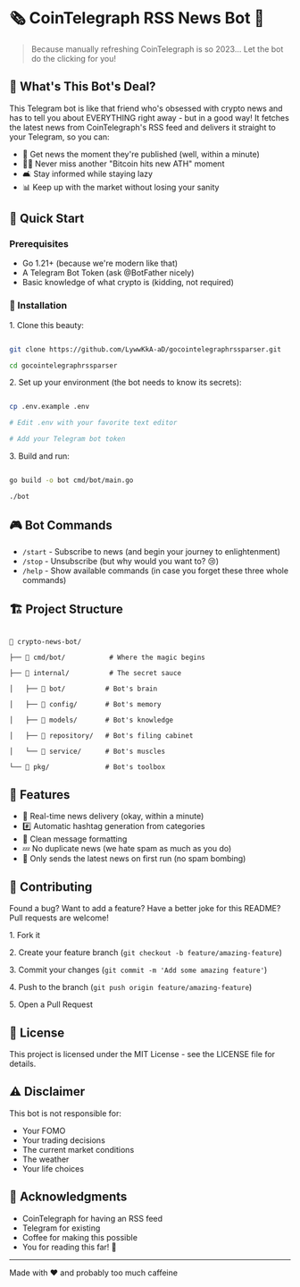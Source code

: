 
# 🗞️ CoinTelegraph RSS News Bot 🤖

> Because manually refreshing CoinTelegraph is so 2023... Let the bot do the clicking for you!

## 🌟 What's This Bot's Deal?

This Telegram bot is like that friend who's obsessed with crypto news and has to tell you about EVERYTHING right away - but in a good way! It fetches the latest news from CoinTelegraph's RSS feed and delivers it straight to your Telegram, so you can:

- 📰 Get news the moment they're published (well, within a minute)
- 🏃‍♂️ Never miss another "Bitcoin hits new ATH" moment
- 🛋️ Stay informed while staying lazy
- 📊 Keep up with the market without losing your sanity

## 🚀 Quick Start

### Prerequisites

- Go 1.21+ (because we're modern like that)
- A Telegram Bot Token (ask @BotFather nicely)
- Basic knowledge of what crypto is (kidding, not required)

### 🔧 Installation

1\. Clone this beauty:

```bash

git clone https://github.com/LywwKkA-aD/gocointelegraphrssparser.git

cd gocointelegraphrssparser

```

2\. Set up your environment (the bot needs to know its secrets):

```bash

cp .env.example .env

# Edit .env with your favorite text editor

# Add your Telegram bot token

```

3\. Build and run:

```bash

go build -o bot cmd/bot/main.go

./bot

```

## 🎮 Bot Commands

- `/start` - Subscribe to news (and begin your journey to enlightenment)
- `/stop` - Unsubscribe (but why would you want to? 😢)
- `/help` - Show available commands (in case you forget these three whole commands)

## 🏗️ Project Structure

```

📁 crypto-news-bot/

├── 📂 cmd/bot/           # Where the magic begins

├── 📂 internal/          # The secret sauce

│   ├── 📂 bot/          # Bot's brain

│   ├── 📂 config/       # Bot's memory

│   ├── 📂 models/       # Bot's knowledge

│   ├── 📂 repository/   # Bot's filing cabinet

│   └── 📂 service/      # Bot's muscles

└── 📂 pkg/              # Bot's toolbox

```

## 🤔 Features

- 🚨 Real-time news delivery (okay, within a minute)
- #️⃣ Automatic hashtag generation from categories
- 🔄 Clean message formatting
- 💤 No duplicate news (we hate spam as much as you do)
- 🎯 Only sends the latest news on first run (no spam bombing)

## 🤝 Contributing

Found a bug? Want to add a feature? Have a better joke for this README? Pull requests are welcome!

1\. Fork it

2\. Create your feature branch (`git checkout -b feature/amazing-feature`)

3\. Commit your changes (`git commit -m 'Add some amazing feature'`)

4\. Push to the branch (`git push origin feature/amazing-feature`)

5\. Open a Pull Request

## 📝 License

This project is licensed under the MIT License - see the LICENSE file for details.

## ⚠️ Disclaimer

This bot is not responsible for:

- Your FOMO
- Your trading decisions
- The current market conditions
- The weather
- Your life choices

## 🙏 Acknowledgments

- CoinTelegraph for having an RSS feed
- Telegram for existing
- Coffee for making this possible
- You for reading this far! 🌟

---

Made with ❤️ and probably too much caffeine
